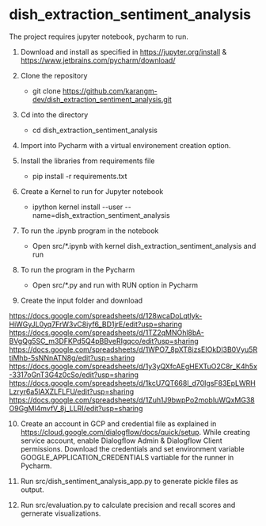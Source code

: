 # dish_extraction_sentiment_analysis

The project requires jupyter notebook, pycharm to run. 

1. Download and install as specified in https://jupyter.org/install & https://www.jetbrains.com/pycharm/download/ <br/>

2. Clone the repository<br/>
	  * git clone https://github.com/karangm-dev/dish_extraction_sentiment_analysis.git<br/>

3. Cd into the directory<br/>
	  * cd dish_extraction_sentiment_analysis<br/>

4. Import into Pycharm with a virtual environement creation option. 
    
5. Install the libraries from requirements file<br/> 
	  * pip install -r requirements.txt<br/>
    
6. Create a Kernel to run for Jupyter notebook<br/> 
	  * ipython kernel install --user --name=dish_extraction_sentiment_analysis<br/>  

7. To run the .ipynb program in the notebook<br/> 
	  * Open src/*.ipynb with kernel dish_extraction_sentiment_analysis and run<br/> 
    
8. To run the program in the Pycharm<br/> 
    * Open src/*.py and run with RUN option in Pycharm<br/> 
    
9. Create the input folder and download 

https://docs.google.com/spreadsheets/d/128wcaDoLqtlyk-HiWGyJL0yq7FrW3vC8iyf6_BD1jrE/edit?usp=sharing
https://docs.google.com/spreadsheets/d/1TZ2qMNOhl8bA-BVgQg5SC_m3DFKPd5Q4pBBveRIgqco/edit?usp=sharing
https://docs.google.com/spreadsheets/d/1WPO7_8pXT8izsEIOkDl3B0Vyu5RtiMhb-5sNNnATN8g/edit?usp=sharing
https://docs.google.com/spreadsheets/d/1y3yQXfcAEgHEXTuO2C8r_K4h5x-3317oGnT3G4z0cSo/edit?usp=sharing
https://docs.google.com/spreadsheets/d/1kcU7QT668l_d70IgsF83EpLWRHLzryr6a5lAXZLFLFU/edit?usp=sharing
https://docs.google.com/spreadsheets/d/1Zuh1J9bwpPo2mobIuWQxMG38O9GgMl4mvfV_8j_LLRI/edit?usp=sharing

10. Create an account in GCP and credential file as explained in https://cloud.google.com/dialogflow/docs/quick/setup. While creating service account, enable Dialogflow Admin & Dialogflow Client permissions. Download the credentials and set environment variable GOOGLE_APPLICATION_CREDENTIALS vartiable for the runner in Pycharm.

11. Run src/dish_sentiment_analysis_app.py to generate pickle files as output.

12. Run src/evaluation.py to calculate precision and recall scores and gernerate visualizations.












